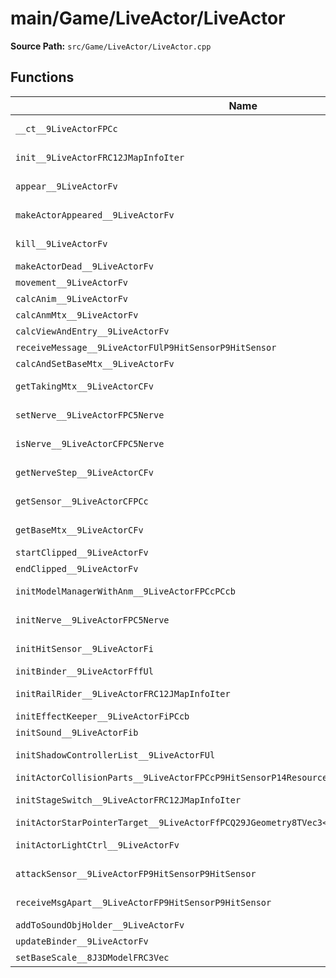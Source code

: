 # main/Game/LiveActor/LiveActor

**Source Path:** `src/Game/LiveActor/LiveActor.cpp`

## Functions

| Name | Address | Match % |
|------|---------|---------|
| `__ct__9LiveActorFPCc` | `0x80165674` | :x: (44.8%) |
| `init__9LiveActorFRC12JMapInfoIter` | `0x8016575C` | :white_check_mark: (100.0%) |
| `appear__9LiveActorFv` | `0x80165760` | :white_check_mark: (100.0%) |
| `makeActorAppeared__9LiveActorFv` | `0x80165770` | :white_check_mark: (100.0%) |
| `kill__9LiveActorFv` | `0x80165834` | :white_check_mark: (100.0%) |
| `makeActorDead__9LiveActorFv` | `0x80165844` | :x: (0.0%) |
| `movement__9LiveActorFv` | `0x801658E8` | :x: (0.0%) |
| `calcAnim__9LiveActorFv` | `0x80165A04` | :x: (0.0%) |
| `calcAnmMtx__9LiveActorFv` | `0x80165A50` | :x: (0.0%) |
| `calcViewAndEntry__9LiveActorFv` | `0x80165AAC` | :x: (0.0%) |
| `receiveMessage__9LiveActorFUlP9HitSensorP9HitSensor` | `0x80165AD0` | :x: (0.0%) |
| `calcAndSetBaseMtx__9LiveActorFv` | `0x80165BE0` | :x: (0.0%) |
| `getTakingMtx__9LiveActorCFv` | `0x80165C84` | :white_check_mark: (100.0%) |
| `setNerve__9LiveActorFPC5Nerve` | `0x80165C94` | :white_check_mark: (100.0%) |
| `isNerve__9LiveActorCFPC5Nerve` | `0x80165C9C` | :white_check_mark: (100.0%) |
| `getNerveStep__9LiveActorCFv` | `0x80165CD8` | :white_check_mark: (100.0%) |
| `getSensor__9LiveActorCFPCc` | `0x80165CE4` | :white_check_mark: (100.0%) |
| `getBaseMtx__9LiveActorCFv` | `0x80165CFC` | :white_check_mark: (100.0%) |
| `startClipped__9LiveActorFv` | `0x80165D44` | :x: (0.0%) |
| `endClipped__9LiveActorFv` | `0x80165DB8` | :x: (0.0%) |
| `initModelManagerWithAnm__9LiveActorFPCcPCcb` | `0x80165E34` | :white_check_mark: (100.0%) |
| `initNerve__9LiveActorFPC5Nerve` | `0x80165ED4` | :white_check_mark: (100.0%) |
| `initHitSensor__9LiveActorFi` | `0x80165F28` | :white_check_mark: (100.0%) |
| `initBinder__9LiveActorFffUl` | `0x80165F78` | :x: (0.0%) |
| `initRailRider__9LiveActorFRC12JMapInfoIter` | `0x80166030` | :white_check_mark: (100.0%) |
| `initEffectKeeper__9LiveActorFiPCcb` | `0x80166080` | :x: (0.0%) |
| `initSound__9LiveActorFib` | `0x8016612C` | :x: (0.0%) |
| `initShadowControllerList__9LiveActorFUl` | `0x801661D4` | :white_check_mark: (100.0%) |
| `initActorCollisionParts__9LiveActorFPCcP9HitSensorP14ResourceHolderPA4_fbb` | `0x80166228` | :x: (0.0%) |
| `initStageSwitch__9LiveActorFRC12JMapInfoIter` | `0x8016633C` | :white_check_mark: (100.0%) |
| `initActorStarPointerTarget__9LiveActorFfPCQ29JGeometry8TVec3<f>PA4_fQ29JGeometry8TVec3<f>` | `0x8016636C` | :x: (0.0%) |
| `initActorLightCtrl__9LiveActorFv` | `0x801663F4` | :white_check_mark: (100.0%) |
| `attackSensor__9LiveActorFP9HitSensorP9HitSensor` | `0x80166438` | :white_check_mark: (100.0%) |
| `receiveMsgApart__9LiveActorFP9HitSensorP9HitSensor` | `0x8016643C` | :white_check_mark: (100.0%) |
| `addToSoundObjHolder__9LiveActorFv` | `0x80166468` | :x: (0.0%) |
| `updateBinder__9LiveActorFv` | `0x80166470` | :x: (0.0%) |
| `setBaseScale__8J3DModelFRC3Vec` | `0x801664F4` | :x: (0.0%) |